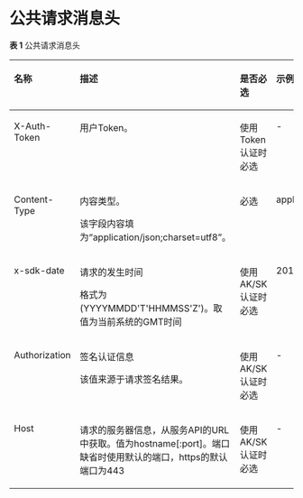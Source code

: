 # 公共请求消息头<a name="apm_04_0009"></a>

**表 1**  公共请求消息头

<a name="zh-cn_topic_0073180055_table64174151155930"></a>
<table><thead align="left"><tr id="zh-cn_topic_0073180055_row18821928155930"><th class="cellrowborder" valign="top" width="25%" id="mcps1.2.5.1.1"><p id="zh-cn_topic_0073180055_p30977633155930"><a name="zh-cn_topic_0073180055_p30977633155930"></a><a name="zh-cn_topic_0073180055_p30977633155930"></a>名称</p>
</th>
<th class="cellrowborder" valign="top" width="25%" id="mcps1.2.5.1.2"><p id="zh-cn_topic_0073180055_p26160330155930"><a name="zh-cn_topic_0073180055_p26160330155930"></a><a name="zh-cn_topic_0073180055_p26160330155930"></a>描述</p>
</th>
<th class="cellrowborder" valign="top" width="25%" id="mcps1.2.5.1.3"><p id="zh-cn_topic_0073180055_p38611984155930"><a name="zh-cn_topic_0073180055_p38611984155930"></a><a name="zh-cn_topic_0073180055_p38611984155930"></a>是否必选</p>
</th>
<th class="cellrowborder" valign="top" width="25%" id="mcps1.2.5.1.4"><p id="zh-cn_topic_0073180055_p40562970155930"><a name="zh-cn_topic_0073180055_p40562970155930"></a><a name="zh-cn_topic_0073180055_p40562970155930"></a>示例</p>
</th>
</tr>
</thead>
<tbody><tr id="zh-cn_topic_0073180055_row43118600102939"><td class="cellrowborder" valign="top" width="25%" headers="mcps1.2.5.1.1 "><p id="zh-cn_topic_0073180055_p18086042102942"><a name="zh-cn_topic_0073180055_p18086042102942"></a><a name="zh-cn_topic_0073180055_p18086042102942"></a>X-Auth-Token</p>
</td>
<td class="cellrowborder" valign="top" width="25%" headers="mcps1.2.5.1.2 "><p id="zh-cn_topic_0073180055_p55683299102942"><a name="zh-cn_topic_0073180055_p55683299102942"></a><a name="zh-cn_topic_0073180055_p55683299102942"></a>用户Token。</p>
</td>
<td class="cellrowborder" valign="top" width="25%" headers="mcps1.2.5.1.3 "><p id="zh-cn_topic_0073180055_p59371788102942"><a name="zh-cn_topic_0073180055_p59371788102942"></a><a name="zh-cn_topic_0073180055_p59371788102942"></a>使用Token认证时必选</p>
</td>
<td class="cellrowborder" valign="top" width="25%" headers="mcps1.2.5.1.4 "><p id="zh-cn_topic_0073180055_p886047511"><a name="zh-cn_topic_0073180055_p886047511"></a><a name="zh-cn_topic_0073180055_p886047511"></a>-</p>
</td>
</tr>
<tr id="zh-cn_topic_0073180055_row5739337155930"><td class="cellrowborder" valign="top" width="25%" headers="mcps1.2.5.1.1 "><p id="zh-cn_topic_0073180055_p9459319141229"><a name="zh-cn_topic_0073180055_p9459319141229"></a><a name="zh-cn_topic_0073180055_p9459319141229"></a>Content-Type</p>
</td>
<td class="cellrowborder" valign="top" width="25%" headers="mcps1.2.5.1.2 "><p id="zh-cn_topic_0073180055_p65029354141258"><a name="zh-cn_topic_0073180055_p65029354141258"></a><a name="zh-cn_topic_0073180055_p65029354141258"></a>内容类型。</p>
<p id="zh-cn_topic_0073180055_p32709868141244"><a name="zh-cn_topic_0073180055_p32709868141244"></a><a name="zh-cn_topic_0073180055_p32709868141244"></a>该字段内容填为“application/json;charset=utf8”。</p>
</td>
<td class="cellrowborder" valign="top" width="25%" headers="mcps1.2.5.1.3 "><p id="zh-cn_topic_0073180055_p15183231141236"><a name="zh-cn_topic_0073180055_p15183231141236"></a><a name="zh-cn_topic_0073180055_p15183231141236"></a>必选</p>
</td>
<td class="cellrowborder" valign="top" width="25%" headers="mcps1.2.5.1.4 "><p id="zh-cn_topic_0073180055_p63820878155930"><a name="zh-cn_topic_0073180055_p63820878155930"></a><a name="zh-cn_topic_0073180055_p63820878155930"></a>application/json;charset=utf8</p>
</td>
</tr>
<tr id="zh-cn_topic_0073180055_row48630036141920"><td class="cellrowborder" valign="top" width="25%" headers="mcps1.2.5.1.1 "><p id="zh-cn_topic_0073180055_p11407824141920"><a name="zh-cn_topic_0073180055_p11407824141920"></a><a name="zh-cn_topic_0073180055_p11407824141920"></a>x-sdk-date</p>
</td>
<td class="cellrowborder" valign="top" width="25%" headers="mcps1.2.5.1.2 "><p id="zh-cn_topic_0073180055_p51618533141920"><a name="zh-cn_topic_0073180055_p51618533141920"></a><a name="zh-cn_topic_0073180055_p51618533141920"></a>请求的发生时间</p>
<p id="zh-cn_topic_0073180055_p61913619141920"><a name="zh-cn_topic_0073180055_p61913619141920"></a><a name="zh-cn_topic_0073180055_p61913619141920"></a>格式为(YYYYMMDD'T'HHMMSS'Z')。取值为当前系统的GMT时间</p>
</td>
<td class="cellrowborder" valign="top" width="25%" headers="mcps1.2.5.1.3 "><p id="zh-cn_topic_0073180055_p37871689141920"><a name="zh-cn_topic_0073180055_p37871689141920"></a><a name="zh-cn_topic_0073180055_p37871689141920"></a>使用AK/SK认证时必选</p>
</td>
<td class="cellrowborder" valign="top" width="25%" headers="mcps1.2.5.1.4 "><p id="zh-cn_topic_0073180055_p47708008141920"><a name="zh-cn_topic_0073180055_p47708008141920"></a><a name="zh-cn_topic_0073180055_p47708008141920"></a>20160629T101459Z</p>
</td>
</tr>
<tr id="zh-cn_topic_0073180055_row35229499141920"><td class="cellrowborder" valign="top" width="25%" headers="mcps1.2.5.1.1 "><p id="zh-cn_topic_0073180055_p16746930141920"><a name="zh-cn_topic_0073180055_p16746930141920"></a><a name="zh-cn_topic_0073180055_p16746930141920"></a>Authorization</p>
</td>
<td class="cellrowborder" valign="top" width="25%" headers="mcps1.2.5.1.2 "><p id="zh-cn_topic_0073180055_p14324105141920"><a name="zh-cn_topic_0073180055_p14324105141920"></a><a name="zh-cn_topic_0073180055_p14324105141920"></a>签名认证信息</p>
<p id="zh-cn_topic_0073180055_p61808088141920"><a name="zh-cn_topic_0073180055_p61808088141920"></a><a name="zh-cn_topic_0073180055_p61808088141920"></a>该值来源于请求签名结果。</p>
</td>
<td class="cellrowborder" valign="top" width="25%" headers="mcps1.2.5.1.3 "><p id="zh-cn_topic_0073180055_p51113090141920"><a name="zh-cn_topic_0073180055_p51113090141920"></a><a name="zh-cn_topic_0073180055_p51113090141920"></a>使用AK/SK认证时必选</p>
</td>
<td class="cellrowborder" valign="top" width="25%" headers="mcps1.2.5.1.4 "><p id="zh-cn_topic_0073180055_p46519660141920"><a name="zh-cn_topic_0073180055_p46519660141920"></a><a name="zh-cn_topic_0073180055_p46519660141920"></a>-</p>
</td>
</tr>
<tr id="zh-cn_topic_0073180055_row3914388141920"><td class="cellrowborder" valign="top" width="25%" headers="mcps1.2.5.1.1 "><p id="zh-cn_topic_0073180055_p22856425141920"><a name="zh-cn_topic_0073180055_p22856425141920"></a><a name="zh-cn_topic_0073180055_p22856425141920"></a>Host</p>
</td>
<td class="cellrowborder" valign="top" width="25%" headers="mcps1.2.5.1.2 "><p id="zh-cn_topic_0073180055_p39431107141920"><a name="zh-cn_topic_0073180055_p39431107141920"></a><a name="zh-cn_topic_0073180055_p39431107141920"></a>请求的服务器信息，从服务API的URL中获取。值为hostname[:port]。端口缺省时使用默认的端口，https的默认端口为443</p>
</td>
<td class="cellrowborder" valign="top" width="25%" headers="mcps1.2.5.1.3 "><p id="zh-cn_topic_0073180055_p22683417141920"><a name="zh-cn_topic_0073180055_p22683417141920"></a><a name="zh-cn_topic_0073180055_p22683417141920"></a>使用AK/SK认证时必选</p>
</td>
<td class="cellrowborder" valign="top" width="25%" headers="mcps1.2.5.1.4 "><p id="zh-cn_topic_0073180055_p25417485141920"><a name="zh-cn_topic_0073180055_p25417485141920"></a><a name="zh-cn_topic_0073180055_p25417485141920"></a>-</p>
</td>
</tr>
</tbody>
</table>

